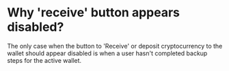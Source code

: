 # Why 'receive' button appears disabled?

The only case when the button to 'Receive' or deposit cryptocurrency to the wallet should appear disabled is when a user hasn't completed backup steps for the active wallet.
